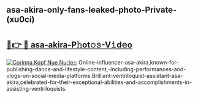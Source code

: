 ## asa-akira-only-fans​-leaked-photo​-Private-(xu0ci)


# <h2><a href="https://mediaupload.pro?title=asa-akira&ref=git">🔗👉 🔴 asa-akira-P𝚑ot𝚘𝚜-V𝚒d𝚎o</a></h2>

[![Corinna Kopf Nue Nu𝚍e𝚜](https://i.imgur.com/0qMVB7G.gif)](https://mediaupload.pro?title=asa-akira&ref=git)
Online-influencer-asa-akira,known-for-publishing-dance-and-lifestyle-content,-including-performances-and-vlogs-on-social-media-platforms.Brilliant-ventriloquist-assistant-asa-akira,celebrated-for-their-exceptional-abilities-and-accomplishments-in-assisting-ventriloquists.  